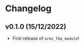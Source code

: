 # Changelog

<!--next-version-placeholder-->

## v0.1.0 (15/12/2022)

- First release of `arms_fda_module`!